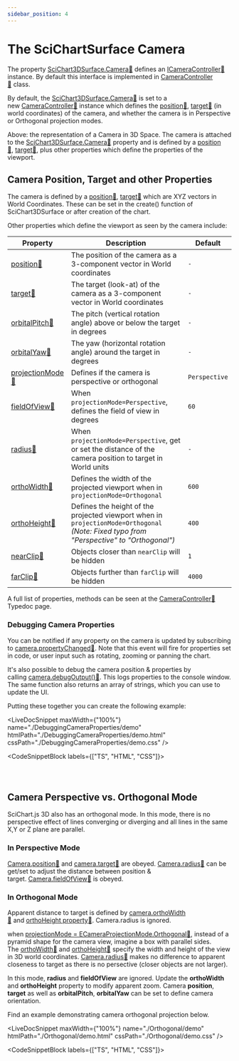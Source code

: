 ```yaml
---
sidebar_position: 4
---
```


# The SciChartSurface Camera

The property [SciChart3DSurface.Camera:blue_book:](https://www.scichart.com/documentation/js/current/typedoc/classes/scichart3dsurface.html#camera) defines an [ICameraController:blue_book:](https://www.scichart.com/documentation/js/current/typedoc/interfaces/icameracontroller.html) instance. By default this interface is implemented in [CameraController:blue_book:](https://www.scichart.com/documentation/js/current/typedoc/classes/cameracontroller.html) class.

By default, the [SciChart3DSurface.Camera:blue_book:](https://www.scichart.com/documentation/js/current/typedoc/classes/scichart3dsurface.html#camera) is set to a new [CameraController:blue_book:](https://www.scichart.com/documentation/js/current/typedoc/classes/cameracontroller.html) instance which defines the [position:blue_book:](https://www.scichart.com/documentation/js/current/typedoc/classes/cameracontroller.html#position), [target:blue_book:](https://www.scichart.com/documentation/js/current/typedoc/classes/cameracontroller.html#target) (in world coordinates) of the camera, and whether the camera is in Perspective or Orthogonal projection modes.

<CenteredImageWrapper
    src="/images/Chart3D_Camera.png"
/>

Above: the representation of a Camera in 3D Space. The camera is attached to the [SciChart3DSurface.Camera:blue_book:](https://www.scichart.com/documentation/js/current/typedoc/classes/scichart3dsurface.html#camera) property and is defined by a [position:blue_book:](https://www.scichart.com/documentation/js/current/typedoc/classes/cameracontroller.html#position), [target:blue_book:](https://www.scichart.com/documentation/js/current/typedoc/classes/cameracontroller.html#position), plus other properties which define the properties of the viewport.

Camera Position, Target and other Properties
--------------------------------------------

The camera is defined by a [position:blue_book:](https://www.scichart.com/documentation/js/current/typedoc/classes/cameracontroller.html#position), [target:blue_book:](https://www.scichart.com/documentation/js/current/typedoc/classes/cameracontroller.html#position) which are XYZ vectors in World Coordinates. These can be set in the create() function of SciChart3DSurface or after creation of the chart.

Other properties which define the viewport as seen by the camera include:

| Property | Description | Default |
|----------|-------------|---------|
| [position:blue_book:](https://www.scichart.com/documentation/js/current/typedoc/classes/cameracontroller.html#position) | The position of the camera as a 3-component vector in World coordinates | `-` |
| [target:blue_book:](https://www.scichart.com/documentation/js/current/typedoc/classes/cameracontroller.html#target) | The target (look-at) of the camera as a 3-component vector in World coordinates | `-` |
| [orbitalPitch:blue_book:](https://www.scichart.com/documentation/js/current/typedoc/classes/cameracontroller.html#orbitalpitch) | The pitch (vertical rotation angle) above or below the target in degrees | `-` |
| [orbitalYaw:blue_book:](https://www.scichart.com/documentation/js/current/typedoc/classes/cameracontroller.html#orbitalyaw) | The yaw (horizontal rotation angle) around the target in degrees | `-` |
| [projectionMode:blue_book:](https://www.scichart.com/documentation/js/current/typedoc/classes/cameracontroller.html#projectionmode) | Defines if the camera is perspective or orthogonal | `Perspective` |
| [fieldOfView:blue_book:](https://www.scichart.com/documentation/js/current/typedoc/classes/cameracontroller.html#fieldofview) | When `projectionMode=Perspective`, defines the field of view in degrees | `60` |
| [radius:blue_book:](https://www.scichart.com/documentation/js/current/typedoc/classes/cameracontroller.html#radius) | When `projectionMode=Perspective`, get or set the distance of the camera position to target in World units | `-` |
| [orthoWidth:blue_book:](https://www.scichart.com/documentation/js/current/typedoc/classes/cameracontroller.html#orthowidth) | Defines the width of the projected viewport when in `projectionMode=Orthogonal` | `600` |
| [orthoHeight:blue_book:](https://www.scichart.com/documentation/js/current/typedoc/classes/cameracontroller.html#orthoheight) | Defines the height of the projected viewport when in `projectionMode=Orthogonal` *(Note: Fixed typo from "Perspective" to "Orthogonal")* | `400` |
| [nearClip:blue_book:](https://www.scichart.com/documentation/js/current/typedoc/classes/cameracontroller.html#nearclip) | Objects closer than `nearClip` will be hidden | `1` |
| [farClip:blue_book:](https://www.scichart.com/documentation/js/current/typedoc/classes/cameracontroller.html#farclip) | Objects further than `farClip` will be hidden | `4000` |

A full list of properties, methods can be seen at the [CameraController:blue_book:](https://www.scichart.com/documentation/js/current/typedoc/classes/cameracontroller.html) Typedoc page.


### Debugging Camera Properties

You can be notified if any property on the camera is updated by subscribing to [camera.propertyChanged:blue_book:](https://www.scichart.com/documentation/js/current/typedoc/classes/cameracontroller.html#propertychanged). Note that this event will fire for properties set in code, or user input such as rotating, zooming or panning the chart.

It's also possible to debug the camera position & properties by calling [camera.debugOutput():blue_book:](https://www.scichart.com/documentation/js/current/typedoc/classes/cameracontroller.html#debugoutput). This logs properties to the console window. The same function also returns an array of strings, which you can use to update the UI.

Putting these together you can create the following example:

<LiveDocSnippet maxWidth={"100%"} name="./DebuggingCameraProperties/demo" htmlPath="./DebuggingCameraProperties/demo.html" cssPath="./DebuggingCameraProperties/demo.css" />

<CodeSnippetBlock labels={["TS", "HTML", "CSS"]}>
```ts showLineNumbers file=./DebuggingCameraProperties/demo.ts
```
```html showLineNumbers file=./DebuggingCameraProperties/demo.html
```
```css showLineNumbers file=./DebuggingCameraProperties/demo.css
```
</CodeSnippetBlock>

Camera Perspective vs. Orthogonal Mode
--------------------------------------

SciChart.js 3D also has an orthogonal mode. In this mode, there is no perspective effect of lines converging or diverging and all lines in the same X,Y or Z plane are parallel.

### In Perspective Mode

[Camera.position:blue_book:](https://www.scichart.com/documentation/js/current/typedoc/classes/cameracontroller.html#position) and [camera.target:blue_book:](https://www.scichart.com/documentation/js/current/typedoc/classes/cameracontroller.html#target) are obeyed. [Camera.radius:blue_book:](https://www.scichart.com/documentation/js/current/typedoc/classes/cameracontroller.html#radius) can be get/set to adjust the distance between position & target. [Camera.fieldOfView:blue_book:](https://www.scichart.com/documentation/js/current/typedoc/classes/cameracontroller.html#fieldofview) is obeyed.

### In Orthogonal Mode

Apparent distance to target is defined by [camera.orthoWidth:blue_book:](https://www.scichart.com/documentation/js/current/typedoc/classes/cameracontroller.html#orthowidth) and [orthoHeight property:blue_book:](https://www.scichart.com/documentation/js/current/typedoc/classes/cameracontroller.html#orthoheight). Camera.radius is ignored.

when [projectionMode = ECameraProjectionMode.Orthogonal:blue_book:](https://www.scichart.com/documentation/js/current/typedoc/classes/cameracontroller.html#projectionmode), instead of a pyramid shape for the camera view, imagine a box with parallel sides. The [orthoWidth:blue_book:](https://www.scichart.com/documentation/js/current/typedoc/classes/cameracontroller.html#orthowidth) and [orthoHeight:blue_book:](https://www.scichart.com/documentation/js/current/typedoc/classes/cameracontroller.html#orthoheight) specify the width and height of the view in 3D world coordinates. [Camera.radius:blue_book:](https://www.scichart.com/documentation/js/current/typedoc/classes/cameracontroller.html#radius) makes no difference to apparent closeness to target as there is no persective (closer objects are not larger).  

<CenteredImageWrapper
    src="/images/Chart3D_Camera_Ortho.png"
/>

In this mode, **radius** and **fieldOfView** are ignored. Update the **orthoWidth** and **orthoHeight** property to modify apparent zoom. Camera **position**, **target** as well as **orbitalPitch**, **orbitalYaw** can be set to define camera orientation.

Find an example demonstrating camera orthogonal projection below.

<LiveDocSnippet maxWidth={"100%"} name="./Orthogonal/demo" htmlPath="./Orthogonal/demo.html" cssPath="./Orthogonal/demo.css" />

<CodeSnippetBlock labels={["TS", "HTML", "CSS"]}>
```ts showLineNumbers file=./Orthogonal/demo.ts
```
```html showLineNumbers file=./Orthogonal/demo.html
```
```css showLineNumbers file=./Orthogonal/demo.css
```
</CodeSnippetBlock>